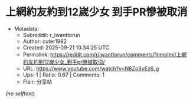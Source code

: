 # 上網約友約到12嵗少女 到手PR慘被取消

- Metadata:
  - Subreddit: r_iwanttorun
  - Author: cuter1982
  - Created: 2025-09-21 10:34:25 UTC
  - Permalink: https://reddit.com/r/iwanttorun/comments/1nmolmi/上網約友約到12嵗少女_到手pr慘被取消/
  - URL: https://www.youtube.com/watch?v=N8Zo3yEz6_g
  - Ups: 1 | Ratio: 0.67 | Comments: 1
  - Flair: 分享帖

_(no selftext)_
